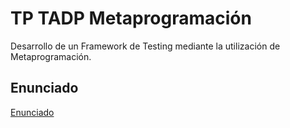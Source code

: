 # TP TADP Metaprogramación

Desarrollo de un Framework de Testing mediante la utilización de Metaprogramación.

## Enunciado

[Enunciado](https://docs.google.com/document/d/1-ph4ETb20CxWG3V-jXf2Iwufx0psFiK4aRTIBdqc6Gc/edit?tab=t.0)
